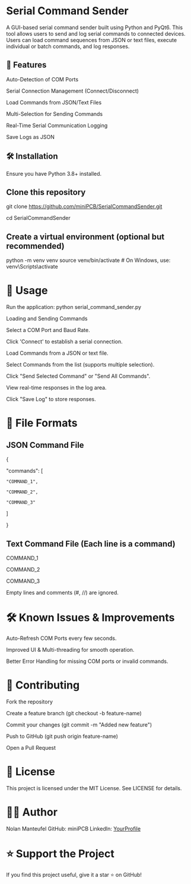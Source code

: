 # Serial Command Sender

A GUI-based serial command sender built using Python and PyQt6. This tool allows users to send and log serial commands to connected devices. Users can load command sequences from JSON or text files, execute individual or batch commands, and log responses.

## 🚀 Features

Auto-Detection of COM Ports

Serial Connection Management (Connect/Disconnect)

Load Commands from JSON/Text Files

Multi-Selection for Sending Commands

Real-Time Serial Communication Logging

Save Logs as JSON

## 🛠️ Installation

Ensure you have Python 3.8+ installed.

## Clone this repository
git clone https://github.com/miniPCB/SerialCommandSender.git

cd SerialCommandSender

## Create a virtual environment (optional but recommended)
python -m venv venv
source venv/bin/activate  # On Windows, use: venv\Scripts\activate

# 📖 Usage

Run the application: python serial_command_sender.py

Loading and Sending Commands

Select a COM Port and Baud Rate.

Click 'Connect' to establish a serial connection.

Load Commands from a JSON or text file.

Select Commands from the list (supports multiple selection).

Click "Send Selected Command" or "Send All Commands".

View real-time responses in the log area.

Click "Save Log" to store responses.

# 📂 File Formats

## JSON Command File

{

  "commands": [

    "COMMAND_1",

    "COMMAND_2",

    "COMMAND_3"

  ]
  
}

## Text Command File (Each line is a command)

COMMAND_1

COMMAND_2

COMMAND_3

Empty lines and comments (#, //) are ignored.

# 🛠️ Known Issues & Improvements

Auto-Refresh COM Ports every few seconds.

Improved UI & Multi-threading for smooth operation.

Better Error Handling for missing COM ports or invalid commands.

# 🤝 Contributing

Fork the repository

Create a feature branch (git checkout -b feature-name)

Commit your changes (git commit -m "Added new feature")

Push to GitHub (git push origin feature-name)

Open a Pull Request

# 📜 License

This project is licensed under the MIT License. See LICENSE for details.

# 👨‍💻 Author

Nolan Manteufel
GitHub: miniPCB
LinkedIn: [YourProfile](https://www.linkedin.com/in/nolanmanteufel/)

# ⭐ Support the Project

If you find this project useful, give it a star ⭐ on GitHub!
